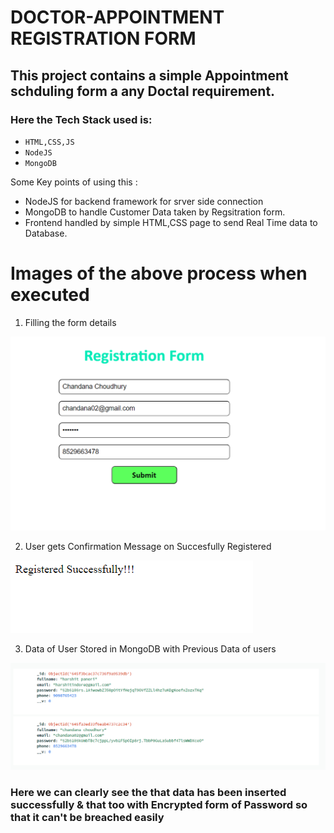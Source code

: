 # **DOCTOR-APPOINTMENT REGISTRATION FORM**

## This project contains a simple Appointment schduling form a any Doctal requirement.

### Here the Tech Stack used is:

* `HTML,CSS,JS`
* `NodeJS` 
* `MongoDB`

Some Key points of using this :
* NodeJS for backend framework for srver side connection
* MongoDB to handle Customer Data taken by Regsitration form.
* Frontend handled by simple HTML,CSS page to send Real Time data to Database.

# **Images of the above process when executed**

1. Filling the form details 

![Registration](Screenshots/Registration.PNG)

2. User gets Confirmation Message on Succesfully Registered

![Register Successfully](Screenshots/Register%20Successfully.PNG)

3. Data of User Stored in MongoDB with Previous Data of users

![Database](Screenshots/Data%20Insert.png)
### Here we can clearly see the that data has been inserted successfully & that too with Encrypted form of Password so that it can't be breached easily